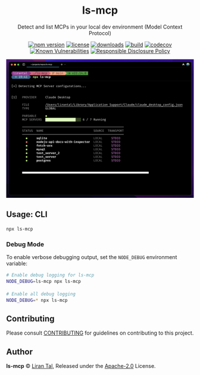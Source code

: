 <!-- markdownlint-disable -->

<p align="center"><h1 align="center">
  ls-mcp
</h1>

<p align="center">
  Detect and list MCPs in your local dev environment (Model Context Protocol)
</p>

<p align="center">
  <a href="https://www.npmjs.org/package/ls-mcp"><img src="https://badgen.net/npm/v/ls-mcp" alt="npm version"/></a>
  <a href="https://www.npmjs.org/package/ls-mcp"><img src="https://badgen.net/npm/license/ls-mcp" alt="license"/></a>
  <a href="https://www.npmjs.org/package/ls-mcp"><img src="https://badgen.net/npm/dt/ls-mcp" alt="downloads"/></a>
  <a href="https://github.com/lirantal/ls-mcp/actions?workflow=CI"><img src="https://github.com/lirantal/ls-mcp/workflows/CI/badge.svg" alt="build"/></a>
  <a href="https://codecov.io/gh/lirantal/ls-mcp"><img src="https://badgen.net/codecov/c/github/lirantal/ls-mcp" alt="codecov"/></a>
  <a href="https://snyk.io/test/github/lirantal/ls-mcp"><img src="https://snyk.io/test/github/lirantal/ls-mcp/badge.svg" alt="Known Vulnerabilities"/></a>
  <a href="./SECURITY.md"><img src="https://img.shields.io/badge/Security-Responsible%20Disclosure-yellow.svg" alt="Responsible Disclosure Policy" /></a>
</p>

<div align="center">
  <img src="https://github.com/lirantal/ls-mcp/blob/main/.github/ls-mcp-logo.png?raw=true" alt="ls-mcp logo"/>
</div>

## Usage: CLI

```bash
npx ls-mcp
```

### Debug Mode

To enable verbose debugging output, set the `NODE_DEBUG` environment variable:

```bash
# Enable debug logging for ls-mcp
NODE_DEBUG=ls-mcp npx ls-mcp

# Enable all debug logging
NODE_DEBUG=* npx ls-mcp
```

## Contributing

Please consult [CONTRIBUTING](./.github/CONTRIBUTING.md) for guidelines on contributing to this project.

## Author

**ls-mcp** © [Liran Tal](https://github.com/lirantal), Released under the [Apache-2.0](./LICENSE) License.
